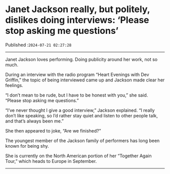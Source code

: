 # Janet Jackson really, but politely, dislikes doing interviews: ‘Please stop asking me questions’

Published :`2024-07-21 02:27:28`

---

Janet Jackson loves performing. Doing publicity around her work, not so much.

During an interview with the radio program “Heart Evenings with Dev Griffin,” the topic of being interviewed came up and Jackson made clear her feelings.

“I don’t mean to be rude, but I have to be honest with you,” she said. “Please stop asking me questions.”

“I’ve never thought I give a good interview,” Jackson explained. “I really don’t like speaking, so I’d rather stay quiet and listen to other people talk, and that’s always been me.”

She then appeared to joke, “Are we finished?”

The youngest member of the Jackson family of performers has long been known for being shy.

She is currently on the North American portion of her “Together Again Tour,” which heads to Europe in September.

---

